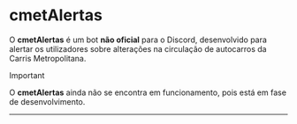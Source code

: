 # cmetAlertas

O **cmetAlertas** é um bot **não oficial** para o Discord, desenvolvido para alertar os utilizadores sobre alterações na circulação de autocarros da Carris Metropolitana.

> [!IMPORTANT]
> O **cmetAlertas** ainda não se encontra em funcionamento, pois está em fase de desenvolvimento.
---
